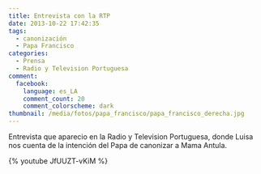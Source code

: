 ```yaml
---
title: Entrevista con la RTP
date: 2013-10-22 17:42:35
tags:
  - canonización
  - Papa Francisco
categories:
  - Prensa
  - Radio y Television Portuguesa
comment:
  facebook:
    language: es_LA
    comment_count: 20
    comment_colorscheme: dark
thumbnail: /media/fotos/papa_francisco/papa_francisco_derecha.jpg
---
```

Entrevista que aparecio en la Radio y Television Portuguesa, donde Luisa nos cuenta de la intención del Papa de canonizar a Mama Antula.
<!-- more -->

{% youtube JfUUZT-vKiM %}
